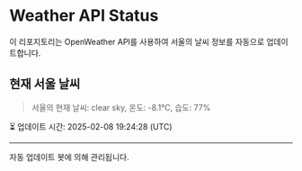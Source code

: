 
# Weather API Status

이 리포지토리는 OpenWeather API를 사용하여 서울의 날씨 정보를 자동으로 업데이트합니다.

## 현재 서울 날씨
> 서울의 현재 날씨: clear sky, 온도: -8.1°C, 습도: 77%

⏳ 업데이트 시간: 2025-02-08 19:24:28 (UTC)

---
자동 업데이트 봇에 의해 관리됩니다.
